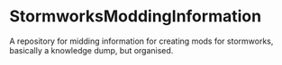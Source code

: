 # StormworksModdingInformation
A repository for midding information for creating mods for stormworks, basically a knowledge dump, but organised.
